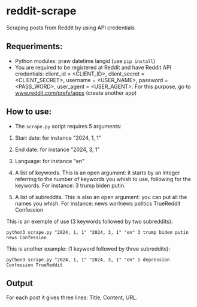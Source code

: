 # reddit-scrape

Scraping posts from Reddit by using API credentials


## Requeriments:
* Python modules: praw datetime langid (use `pip install`)
* You are required to be registered at Reddit and have Reddit API credentials: client_id = <CLIENT_ID>, client_secret = <CLIENT_SECRET>, username = <USER_NAME>, password = <PASS_WORD>, user_agent = <USER_AGENT>. For this purpose, go to www.reddit.com/prefs/apps (create another app)

## How to use:

*  The `scrape.py` script requires 5 arguments:

1. Start date: for instance "2024, 1, 1"

2. End date: for instance "2024, 3, 1"

3. Language: for instance "en"

4. A list of keywords. This is an open argument: it starts by an integer referring to the number of keywords you whish to use, following for the keywords. For instance: 3 trump biden putin.

5. A list of subreddits. This is also an open argument: you can put all the names you whish. For instance: news worlnews politics TrueReddit Confession

This is an exemple of use (3 keywords followed by two subreddits):

```python3 scrape.py "2024, 1, 1" "2024, 3, 1" "en" 3 trump biden putin news Confession```

This is another example: (1 keyword followed by three subreddits):

```python3 scrape.py "2024, 1, 1" "2024, 3, 1" "en" 1 depression Confession TrueReddit```

## Output

For each post it gives three lines: Title, Content, URL.
